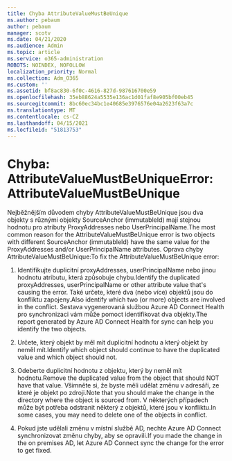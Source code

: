 ```yaml
---
title: Chyba AttributeValueMustBeUnique
ms.author: pebaum
author: pebaum
manager: scotv
ms.date: 04/21/2020
ms.audience: Admin
ms.topic: article
ms.service: o365-administration
ROBOTS: NOINDEX, NOFOLLOW
localization_priority: Normal
ms.collection: Adm_O365
ms.custom: ''
ms.assetid: bf8ac830-6f0c-4616-827d-987616700e59
ms.openlocfilehash: 35eb88624a5535e136ac1d01faf8e905bf00eb45
ms.sourcegitcommit: 8bc60ec34bc1e40685e3976576e04a2623f63a7c
ms.translationtype: MT
ms.contentlocale: cs-CZ
ms.lasthandoff: 04/15/2021
ms.locfileid: "51813753"
---
```

# <a name="error-attributevaluemustbeunique"></a><span data-ttu-id="8ef06-102">Chyba: AttributeValueMustBeUnique</span><span class="sxs-lookup"><span data-stu-id="8ef06-102">Error: AttributeValueMustBeUnique</span></span>

<span data-ttu-id="8ef06-103">Nejběžnějším důvodem chyby AttributeValueMustBeUnique jsou dva objekty s různými objekty SourceAnchor (immutableId) mají stejnou hodnotu pro atributy ProxyAddresses nebo UserPrincipalName.</span><span class="sxs-lookup"><span data-stu-id="8ef06-103">The most common reason for the AttributeValueMustBeUnique error is two objects with different SourceAnchor (immutableId) have the same value for the ProxyAddresses and/or UserPrincipalName attributes.</span></span> <span data-ttu-id="8ef06-104">Oprava chyby AttributeValueMustBeUnique:</span><span class="sxs-lookup"><span data-stu-id="8ef06-104">To fix the AttributeValueMustBeUnique error:</span></span>
  
1. <span data-ttu-id="8ef06-105">Identifikujte duplicitní proxyAddresses, userPrincipalName nebo jinou hodnotu atributu, která způsobuje chybu.</span><span class="sxs-lookup"><span data-stu-id="8ef06-105">Identify the duplicated proxyAddresses, userPrincipalName or other attribute value that's causing the error.</span></span> <span data-ttu-id="8ef06-106">Také určete, které dva (nebo více) objektů jsou do konfliktu zapojeny.</span><span class="sxs-lookup"><span data-stu-id="8ef06-106">Also identify which two (or more) objects are involved in the conflict.</span></span> <span data-ttu-id="8ef06-107">Sestava vygenerovaná službou Azure AD Connect Health pro synchronizaci vám může pomoct identifikovat dva objekty.</span><span class="sxs-lookup"><span data-stu-id="8ef06-107">The report generated by Azure AD Connect Health for sync can help you identify the two objects.</span></span>
    
2. <span data-ttu-id="8ef06-108">Určete, který objekt by měl mít duplicitní hodnotu a který objekt by neměl mít.</span><span class="sxs-lookup"><span data-stu-id="8ef06-108">Identify which object should continue to have the duplicated value and which object should not.</span></span>
    
3. <span data-ttu-id="8ef06-109">Odeberte duplicitní hodnotu z objektu, který by neměl mít hodnotu.</span><span class="sxs-lookup"><span data-stu-id="8ef06-109">Remove the duplicated value from the object that should NOT have that value.</span></span> <span data-ttu-id="8ef06-110">Všimněte si, že byste měli udělat změnu v adresáři, ze které je objekt po zdroji.</span><span class="sxs-lookup"><span data-stu-id="8ef06-110">Note that you should make the change in the directory where the object is sourced from.</span></span> <span data-ttu-id="8ef06-111">V některých případech může být potřeba odstranit některý z objektů, které jsou v konfliktu.</span><span class="sxs-lookup"><span data-stu-id="8ef06-111">In some cases, you may need to delete one of the objects in conflict.</span></span>
    
4. <span data-ttu-id="8ef06-112">Pokud jste udělali změnu v místní službě AD, nechte Azure AD Connect synchronizovat změnu chyby, aby se opravili.</span><span class="sxs-lookup"><span data-stu-id="8ef06-112">If you made the change in the on premises AD, let Azure AD Connect sync the change for the error to get fixed.</span></span>
    

